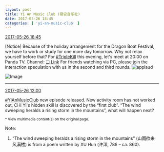 ```yaml
---
layout: post
title: Yi An Music Club (易安音乐社)
date: 2017-05-26 18:45
categories: [ 'yi-an-music-club' ]
---
```


<div class="weibo-info">
  <a href="http://weibo.com/6094546964/F4V46673d">2017-05-26 18:45</a>
</div>

[Notice] Because of the holiday arrangement for the Dragon Boat Festival, we have to work or study for one more day tomorrow. Why not relax yourself before that? For [#TripleKill](http://weibo.com/p/100808d614267acb9089db17679bfac43299ac) this evening, let's meet at 20:00 on Panda TV. Channel: [❏ Link](http://www.panda.tv/act/triplekill2017.html) For friends watching via PC, please join the interaction speculation with us in the second and third rounds. ![applaud](http://img.t.sinajs.cn/t4/appstyle/expression/ext/normal/36/gza_org.gif)

<!-- more -->

![Image](http://wx3.sinaimg.cn/mw690/006Es64Agy1ffyyefyzvwj31uv2bd1kx.jpg)

---

<div class="weibo-info">
  <a href="http://weibo.com/6094546964/F4SpV12iG">2017-05-26 12:00</a>
</div>

[#YiAnMusicClub](http://weibo.com/p/100808beae2e3e05b17b64f63ebedca39f19b2) new episode released. New activity room has not worked out, CHI Yi's hidden skill is discovered by the “first club”. “The wind sweeping heralds a rising storm in the mountains”, what will happen next?

<small>* View multimedia content(s) on the original page.</small>

Note:
1. “The wind sweeping heralds a rising storm in the mountains” (山雨欲来风满楼) is from a poem written by XU Hun (许浑, 788 – ca. 860).
